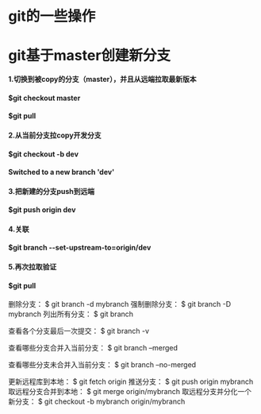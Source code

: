# git的一些操作

# git基于master创建新分支

**1.切换到被copy的分支（master），并且从远端拉取最新版本**

#### $git checkout master

#### $git pull

#### 2.从当前分支拉copy开发分支

#### **$git checkout -b dev**

#### Switched to a new branch 'dev'

#### 3.把新建的分支push到远端

#### **$git push origin dev**

#### 4.关联

#### $git branch --set-upstream-to=origin/dev

#### 5.再次拉取验证

#### $git pull



删除分支： $ git branch -d mybranch
强制删除分支： $ git branch -D mybranch
列出所有分支： $ git branch

查看各个分支最后一次提交： $ git branch -v

查看哪些分支合并入当前分支： $ git branch –merged

查看哪些分支未合并入当前分支： $ git branch –no-merged

更新远程库到本地： $ git fetch origin
推送分支： $ git push origin mybranch
取远程分支合并到本地： $ git merge origin/mybranch
取远程分支并分化一个新分支： $ git checkout -b mybranch origin/mybranch
